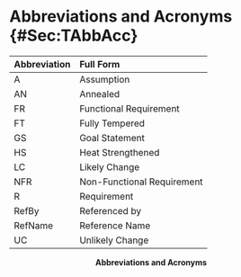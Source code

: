 # Abbreviations and Acronyms {#Sec:TAbbAcc}

<div id="Table:TAbbAcc"></div>

|Abbreviation|Full Form                 |
|:-----------|:-------------------------|
|A           |Assumption                |
|AN          |Annealed                  |
|FR          |Functional Requirement    |
|FT          |Fully Tempered            |
|GS          |Goal Statement            |
|HS          |Heat Strengthened         |
|LC          |Likely Change             |
|NFR         |Non-Functional Requirement|
|R           |Requirement               |
|RefBy       |Referenced by             |
|RefName     |Reference Name            |
|UC          |Unlikely Change           |

**<p align="center">Abbreviations and Acronyms</p>**

